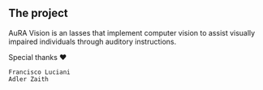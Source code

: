 ## The project
AuRA Vision is an lasses that implement computer vision to assist visually impaired individuals through auditory instructions.
️


Special thanks ❤️
```
Francisco Luciani
Adler Zaith
```

